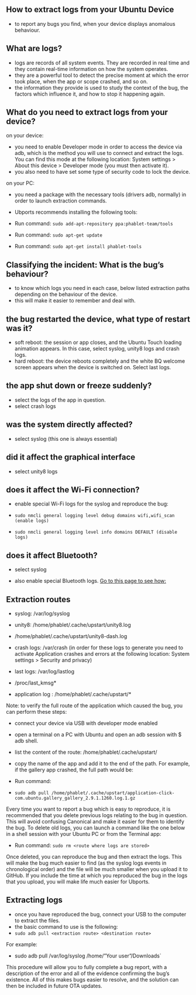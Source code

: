 ## How to extract logs from your Ubuntu Device

- to report any bugs you find, when your device displays anomalous behaviour. 

## What are logs?

- logs are records of all system events. They are recorded in real time and they contain real-time information on how the system operates.
- they are a powerful tool to detect the precise moment at which the error took place, when the app or scope crashed, and so on.
- the information they provide is used to study the context of the bug, the factors which influence it, and how to stop it happening again.

## What do you need to extract logs from your device?

on your device:
- you need to enable Developer mode in order to access the device via adb, which is the method you will use to connect and extract the logs. You can find this mode at the following location: System settings > About this device > Developer mode (you must then activate it).
- you also need to have set some type of security code to lock the device.

on your PC:
- you need a package with the necessary tools (drivers adb, normally) in order to launch extraction commands. 
- Ubports recommends installing the following tools:

- Run command: `sudo add­-apt-­repository ppa:phablet-­team/tools`
- Run command: `sudo apt­-get update`
- Run command: `sudo apt-get install phablet-tools`

## Classifying the incident: What is the bug’s behaviour?

- to know which logs you need in each case, below listed extraction paths depending on the behaviour of the device. 
- this will make it easier to remember and deal with.

## the bug restarted the device, what type of restart was it?

- soft reboot: the session or app closes, and the Ubuntu Touch loading animation appears. In this case, select syslog, unity8 logs and crash logs.
- hard reboot: the device reboots completely and the white BQ welcome screen appears when the device is switched on. Select last logs.

##  the app shut down or freeze suddenly?

- select the logs of the app in question.
- select crash logs

## was the system directly affected?

- select syslog (this one is always essential)

## did it affect the graphical interface

- select unity8 logs

## does it affect the Wi-Fi connection?

- enable special Wi-Fi logs for the syslog and reproduce the bug:

- `sudo nmcli general logging level debug domains wifi,wifi_scan (enable logs)`
- `sudo nmcli general logging level info domains DEFAULT (disable logs)`

 ## does it affect Bluetooth?
 - select syslog
 
 - also enable special Bluetooth logs. [Go to this page to see how:](https://wiki.ubuntu.com/DebuggingBluetooth)

 ## Extraction routes

- syslog: /var/log/syslog
- unity8: /home/phablet/.cache/upstart/unity8.log
- /home/phablet/.cache/upstart/unity8-dash.log

- crash logs: /var/crash (in order for these logs to generate you need to activate Application crashes and errors at the following location: System settings > Security and privacy)
- last logs: /var/log/lastlog

- /proc/last_kmsg*
- application log : /home/phablet/.cache/upstart/*

Note: to verify the full route of the application which caused the bug, you can perform these steps:
- connect your device via USB with developer mode enabled
- open a terminal on a PC with Ubuntu and open an adb session with $ adb shell.
- list the content of the route: /home/phablet/.cache/upstart/
- copy the name of the app and add it to the end of the path. For example, if the gallery app crashed, the full path would be:

 - Run command: 
 - `sudo adb pull /home/phablet/.cache/upstart/application-click-com.ubuntu.gallery_gallery_2.9.1.1260.log.1.gz`

Every time you want to report a bug which is easy to reproduce, it is recommended that you delete previous logs relating to the bug in question. This will avoid confusing Canonical and make it easier for them to identify the bug.  To delete old logs, you can launch a command like the one below in a shell session with your Ubuntu PC or from the Terminal app:

- Run command: `sudo rm <route where logs are stored>`

Once deleted, you can reproduce the bug and then extract the logs. 
This will make the bug much easier to find (as the syslog logs events in chronological order) and the file will be much smaller when you upload it to GitHub.
If you include the time at which you reproduced the bug in the logs that you upload, you will make life much easier for Ubports.

## Extracting logs

- once you have reproduced the bug, connect your USB to the computer to extract the files. 
- the basic command to use is the following:
- `sudo adb pull <extraction route> <destination route>`

For example:
- sudo adb pull /var/log/syslog /home/”Your user”/Downloads` 

This procedure will allow you to fully complete a bug report, with a description of the error and all of the evidence confirming the bug’s existence. 
All of this makes bugs easier to resolve, and the solution can then be included in future OTA updates.

